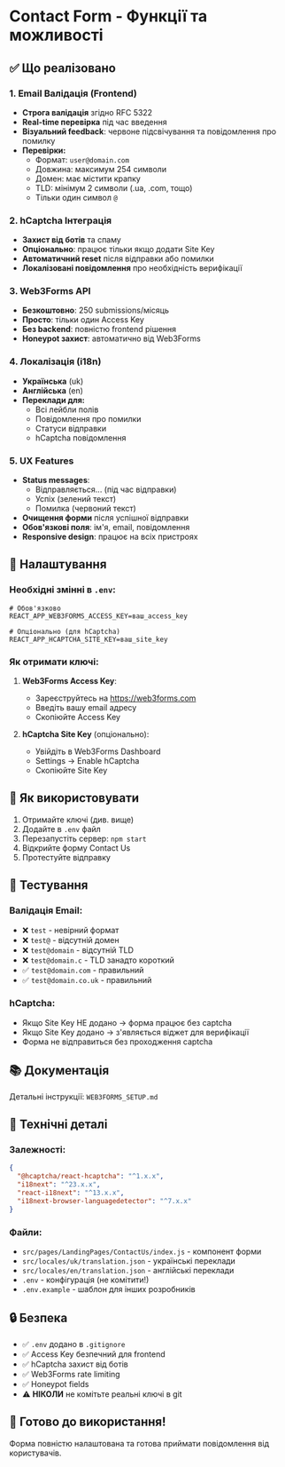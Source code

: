 # Contact Form - Функції та можливості

## ✅ Що реалізовано

### 1. Email Валідація (Frontend)
- **Строга валідація** згідно RFC 5322
- **Real-time перевірка** під час введення
- **Візуальний feedback**: червоне підсвічування та повідомлення про помилку
- **Перевірки:**
  - Формат: `user@domain.com`
  - Довжина: максимум 254 символи
  - Домен: має містити крапку
  - TLD: мінімум 2 символи (.ua, .com, тощо)
  - Тільки один символ `@`

### 2. hCaptcha Інтеграція
- **Захист від ботів** та спаму
- **Опціонально**: працює тільки якщо додати Site Key
- **Автоматичний reset** після відправки або помилки
- **Локалізовані повідомлення** про необхідність верифікації

### 3. Web3Forms API
- **Безкоштовно**: 250 submissions/місяць
- **Просто**: тільки один Access Key
- **Без backend**: повністю frontend рішення
- **Honeypot захист**: автоматично від Web3Forms

### 4. Локалізація (i18n)
- **Українська** (uk)
- **Англійська** (en)
- **Переклади для:**
  - Всі лейбли полів
  - Повідомлення про помилки
  - Статуси відправки
  - hCaptcha повідомлення

### 5. UX Features
- **Status messages**:
  - Відправляється... (під час відправки)
  - Успіх (зелений текст)
  - Помилка (червоний текст)
- **Очищення форми** після успішної відправки
- **Обов'язкові поля**: ім'я, email, повідомлення
- **Responsive design**: працює на всіх пристроях

## 🔧 Налаштування

### Необхідні змінні в `.env`:

```env
# Обов'язково
REACT_APP_WEB3FORMS_ACCESS_KEY=ваш_access_key

# Опціонально (для hCaptcha)
REACT_APP_HCAPTCHA_SITE_KEY=ваш_site_key
```

### Як отримати ключі:

1. **Web3Forms Access Key**:
   - Зареєструйтесь на https://web3forms.com
   - Введіть вашу email адресу
   - Скопіюйте Access Key

2. **hCaptcha Site Key** (опціонально):
   - Увійдіть в Web3Forms Dashboard
   - Settings → Enable hCaptcha
   - Скопіюйте Site Key

## 📝 Як використовувати

1. Отримайте ключі (див. вище)
2. Додайте в `.env` файл
3. Перезапустіть сервер: `npm start`
4. Відкрийте форму Contact Us
5. Протестуйте відправку

## 🧪 Тестування

### Валідація Email:
- ❌ `test` - невірний формат
- ❌ `test@` - відсутній домен
- ❌ `test@domain` - відсутній TLD
- ❌ `test@domain.c` - TLD занадто короткий
- ✅ `test@domain.com` - правильний
- ✅ `test@domain.co.uk` - правильний

### hCaptcha:
- Якщо Site Key НЕ додано → форма працює без captcha
- Якщо Site Key додано → з'являється віджет для верифікації
- Форма не відправиться без проходження captcha

## 📚 Документація

Детальні інструкції: `WEB3FORMS_SETUP.md`

## 🎯 Технічні деталі

### Залежності:
```json
{
  "@hcaptcha/react-hcaptcha": "^1.x.x",
  "i18next": "^23.x.x",
  "react-i18next": "^13.x.x",
  "i18next-browser-languagedetector": "^7.x.x"
}
```

### Файли:
- `src/pages/LandingPages/ContactUs/index.js` - компонент форми
- `src/locales/uk/translation.json` - українські переклади
- `src/locales/en/translation.json` - англійські переклади
- `.env` - конфігурація (не комітити!)
- `.env.example` - шаблон для інших розробників

## 🔒 Безпека

- ✅ `.env` додано в `.gitignore`
- ✅ Access Key безпечний для frontend
- ✅ hCaptcha захист від ботів
- ✅ Web3Forms rate limiting
- ✅ Honeypot fields
- ⚠️ **НІКОЛИ** не комітьте реальні ключі в git

## 🚀 Готово до використання!

Форма повністю налаштована та готова приймати повідомлення від користувачів.
